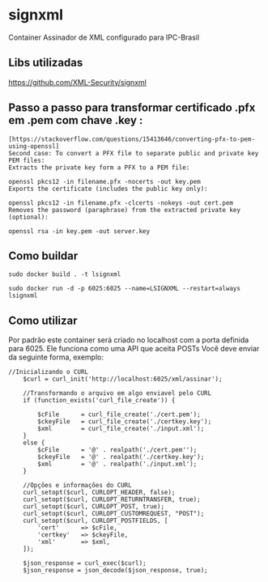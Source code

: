 # signxml
Container Assinador de XML configurado para IPC-Brasil

## Libs utilizadas
https://github.com/XML-Security/signxml

## Passo a passo para transformar certificado .pfx em .pem com chave .key :
```
[https://stackoverflow.com/questions/15413646/converting-pfx-to-pem-using-openssl]
Second case: To convert a PFX file to separate public and private key PEM files:
Extracts the private key form a PFX to a PEM file:

openssl pkcs12 -in filename.pfx -nocerts -out key.pem
Exports the certificate (includes the public key only):

openssl pkcs12 -in filename.pfx -clcerts -nokeys -out cert.pem
Removes the password (paraphrase) from the extracted private key (optional):

openssl rsa -in key.pem -out server.key
```

## Como buildar
```
sudo docker build . -t lsignxml

sudo docker run -d -p 6025:6025 --name=LSIGNXML --restart=always lsignxml
```

## Como utilizar
Por padrão este container será criado no localhost com a porta definida para 6025.
Ele funciona como uma API que aceita POSTs
Você deve enviar da seguinte forma, exemplo:
```
//Inicializando o CURL
	$curl = curl_init('http://localhost:6025/xml/assinar');

	//Transformando o arquivo em algo enviavel pelo CURL
	if (function_exists('curl_file_create')) {
		
		$cFile 		= curl_file_create('./cert.pem');
		$ckeyFile 	= curl_file_create('./certkey.key');
		$xml 		= curl_file_create('./input.xml');
	} 
	else { 
		$cFile 		= '@' . realpath('./cert.pem'');
		$ckeyFile 	= '@' . realpath('./certkey.key');
		$xml 		= '@' . realpath('./input.xml');
	}

	//Opções e informações do CURL
	curl_setopt($curl, CURLOPT_HEADER, false);
	curl_setopt($curl, CURLOPT_RETURNTRANSFER, true);
	curl_setopt($curl, CURLOPT_POST, true);
	curl_setopt($curl, CURLOPT_CUSTOMREQUEST, "POST");
	curl_setopt($curl, CURLOPT_POSTFIELDS, [
		'cert'		=> $cFile,
		'certkey'	=> $ckeyFile,
		'xml'		=> $xml,
	]);

	$json_response = curl_exec($curl);
	$json_response = json_decode($json_response, true);
```
